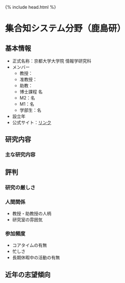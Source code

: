 {% include head.html %}
# 集合知システム分野（鹿島研）
## 基本情報
- 正式名称：京都大学大学院 情報学研究科 
- メンバー
  - 教授：
  - 准教授：
  - 助教：
  - 博士課程 名
  - M2：名
  - M1：名
  - 学部生：名
- 設立年
- 公式サイト：[リンク]()

## 研究内容
### 主な研究内容

## 評判
### 研究の厳しさ
### 人間関係
- 教授・助教授の人柄
- 研究室の雰囲気
### 参加頻度
- コアタイムの有無
- 忙しさ
- 長期休暇中の活動の有無

## 近年の志望傾向